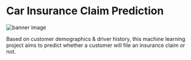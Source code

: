 # Car Insurance Claim Prediction
![banner image](https://parramattasmashrepairs.com.au/wp-content/uploads/2020/09/insurance-Banner.jpg)

Based on customer demographics &amp; driver history, this machine learning project aims to predict whether a customer will file an insurance claim or not. 
